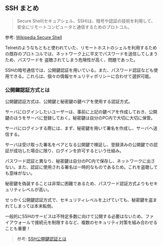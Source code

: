 ## SSH まとめ

> Secure Shell(セキュアシェル、SSH)は、暗号や認証の技術を利用して、安全にリモートコンピュータと通信するためのプロトコル。

参考: [Wikipedia Secure Shell](https://ja.wikipedia.org/wiki/Secure_Shell)

Telnetのようなもともと使われていた、リモートホストのシェルを利用するための既存のプロトコルでは、ネットワーク上に平文でパスワードを送信してしまうため、パスワードを
盗聴されてしまう危険性が高く、問題であった。

SSHの暗号通信では、公開鍵認証を用いている。また、パスワード認証なども使用できる。これらは、個々の情報セキュリティポリシーに合わせて選択可能。

### 公開鍵認証方式とは

公開鍵認証方式は、公開鍵と秘密鍵の鍵ペアを使用する認証方式。

サーバにログインしたいユーザーは、事前に上記の鍵ペアを作成しておき、公開鍵のほうをサーバに登録しておく。秘密鍵は自分のPC内で大切に大切に保管。

サーバにログインする際には、まず、秘密鍵を用いて署名を作成し、サーバへ送信する。

サーバは受け取った署名をペアとなる公開鍵で検証し、登録済みの公開鍵での認証が成功した場合に限り、ログインを許可するという仕組み。

パスワード認証と異なり、秘密鍵は自分のPC内で保存し、ネットワークに出さない。また、認証に使用される署名は一時的なものであるため。これを盗聴しても意味がない。

秘密鍵を偽装することは非常に困難であるため、パスワード認証方式よりもセキュリティレベルが高い。

せっかく公開鍵認証方式で、セキュリティレベルを上げていても、秘密鍵を盗まれてしまっては本末転倒。

一般的にSSHのサービスは不特定多数に向けて公開する必要はないため、ファイアウォールで接続元を制限するなど、複数のセキュリティ対策を組み合わせることも重要！


> 参考: [SSH公開鍵認証とは](https://pfs.nifcloud.com/navi/words/ssh.htm#:~:text=%E3%80%8C%E5%85%AC%E9%96%8B%E9%8D%B5%E8%AA%8D%E8%A8%BC%E3%80%8D%E3%81%A8%E3%81%AF,%E4%BF%9D%E7%AE%A1%E3%81%97%E3%81%A6%E3%81%8A%E3%81%8D%E3%81%BE%E3%81%99%E3%80%82)

